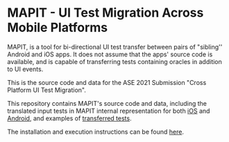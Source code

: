 # MAPIT - UI Test Migration Across Mobile Platforms

MAPIT, is a tool for bi-directional UI test transfer between pairs of  "sibling'' Android and iOS apps. It does not assume that the apps' source code is available, and is capable of transferring tests containing oracles in addition to UI events.

This is the source code and data for the ASE 2021 Submission "Cross Platform UI Test Migration".

This repository contains MAPIT's source code and data, including the translated input tests in MAPIT internal representation for both [iOS](https://github.com/ase-test-migration/test-migration/tree/master/python-ios) and [Android](https://github.com/ase-test-migration/test-migration/tree/master/python-android), and examples of [transferred tests](https://github.com/ase-test-migration/test-migration/tree/master/generated_tests). 

The installation and execution instructions can be found [here](https://github.com/ase-test-migration/test-migration/blob/master/INSTALL.md). 
